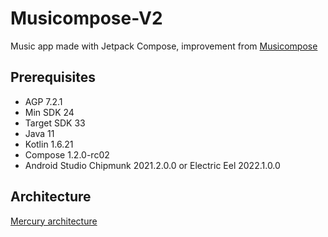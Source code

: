 # Musicompose-V2

Music app made with Jetpack Compose, improvement from [Musicompose](https://github.com/kafri8889/Musicompose)

## Prerequisites

- AGP 7.2.1
- Min SDK 24
- Target SDK 33
- Java 11
- Kotlin 1.6.21
- Compose 1.2.0-rc02
- Android Studio Chipmunk 2021.2.0.0 or Electric Eel 2022.1.0.0

## Architecture
[Mercury architecture](https://github.com/wisnukurniawan/Compose-ToDo/blob/main/doc/architecture.md)
